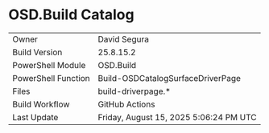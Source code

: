 ﻿# OSD.Build Catalog

| | |
|-|-|
| Owner | David Segura |
| Build Version | 25.8.15.2 |
| PowerShell Module | OSD.Build |
| PowerShell Function | Build-OSDCatalogSurfaceDriverPage |
| Files | build-driverpage.* |
| Build Workflow | GitHub Actions |
| Last Update | Friday, August 15, 2025 5:06:24 PM UTC |

